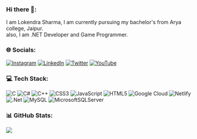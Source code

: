### Hi there 👋:
I am Lokendra Sharma, I am currently pursuing my bachelor's from Arya college, Jaipur.<br>also, I am .NET Developer and Game Programmer.

### 🌐 Socials:
[![Instagram](https://img.shields.io/badge/Instagram-%23E4405F.svg?logo=Instagram&logoColor=white)](https://instagram.com/lokendrash) [![LinkedIn](https://img.shields.io/badge/LinkedIn-%230077B5.svg?logo=linkedin&logoColor=white)](https://linkedin.com/in/lokendrash) [![Twitter](https://img.shields.io/badge/Twitter-%231DA1F2.svg?logo=Twitter&logoColor=white)](https://twitter.com/_lokendrasharma) [![YouTube](https://img.shields.io/badge/YouTube-%23FF0000.svg?logo=YouTube&logoColor=white)](https://youtube.com/@@lokendrash) 

### 💻 Tech Stack:
![C](https://img.shields.io/badge/c-%2300599C.svg?style=plastic&logo=c&logoColor=white) ![C#](https://img.shields.io/badge/c%23-%23239120.svg?style=plastic&logo=c-sharp&logoColor=white) ![C++](https://img.shields.io/badge/c++-%2300599C.svg?style=plastic&logo=c%2B%2B&logoColor=white) ![CSS3](https://img.shields.io/badge/css3-%231572B6.svg?style=plastic&logo=css3&logoColor=white) ![JavaScript](https://img.shields.io/badge/javascript-%23323330.svg?style=plastic&logo=javascript&logoColor=%23F7DF1E) ![HTML5](https://img.shields.io/badge/html5-%23E34F26.svg?style=plastic&logo=html5&logoColor=white) ![Google Cloud](https://img.shields.io/badge/Google%20Cloud-%234285F4.svg?style=plastic&logo=google-cloud&logoColor=white) ![Netlify](https://img.shields.io/badge/netlify-%23000000.svg?style=plastic&logo=netlify&logoColor=#00C7B7) ![.Net](https://img.shields.io/badge/.NET-5C2D91?style=plastic&logo=.net&logoColor=white) ![MySQL](https://img.shields.io/badge/mysql-%2300f.svg?style=plastic&logo=mysql&logoColor=white) ![MicrosoftSQLServer](https://img.shields.io/badge/Microsoft%20SQL%20Sever-CC2927?style=plastic&logo=microsoft%20sql%20server&logoColor=white)

### 📊 GitHub Stats:
![](https://github-readme-stats.vercel.app/api?username=volvein&theme=dark&hide_border=false&include_all_commits=false&count_private=false)<br/>

